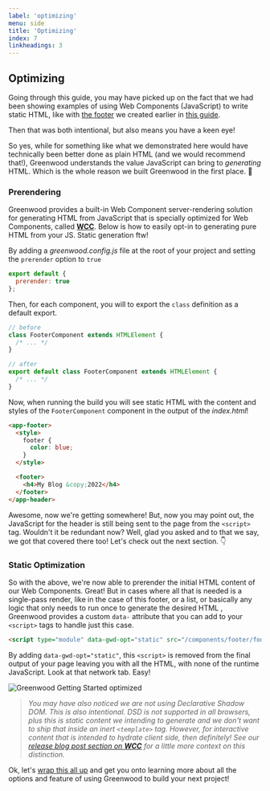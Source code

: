 ```yaml
---
label: 'optimizing'
menu: side
title: 'Optimizing'
index: 7
linkheadings: 3
---
```


## Optimizing

Going through this guide, you may have picked up on the fact that we had been showing examples of using Web Components (JavaScript) to write static HTML, like with [the footer](https://github.com/ProjectEvergreen/greenwood-getting-started/blob/master/src/components/footer/footer.js) we created earlier in [this guide](/getting-started/branding/#templating).

Then that was both intentional, but also means you have a keen eye!

So yes, while for something like what we demonstrated here would have technically been better done as plain HTML (and we would recommend that!), Greenwood understands the value JavaScript can bring to _generating_ HTML.  Which is the whole reason we built Greenwood in the first place. 💚

### Prerendering

Greenwood provides a built-in Web Component server-rendering solution for generating HTML from JavaScript that is specially optimized for Web Components, called [**WCC**](https://github.com/ProjectEvergreen/wcc).  Below is how to easily opt-in to generating pure HTML from your JS.  Static generation ftw!  

By adding a _greenwood.config.js_ file at the root of your project and setting the `prerender` option to `true`
```js
export default {
  prerender: true
};
```

Then, for each component, you will to export the `class` definition as a default export.
<!-- eslint-disable no-unused-vars -->
```js
// before
class FooterComponent extends HTMLElement {
  /* ... */
}
```

```js
// after
export default class FooterComponent extends HTMLElement {
  /* ... */
}
```

Now, when running the build you will see static HTML with the content and styles of the `FooterComponent` component in the output of the _index.html_!
```html
<app-footer>
  <style>
    footer {
      color: blue;
    }
  </style>

  <footer>
    <h4>My Blog &copy;2022</h4>
  </footer>
</app-header>
```

Awesome, now we're getting somewhere!  But, now you may point out, the JavaScript for the header is still being sent to the page from the `<script>` tag.  Wouldn't it be redundant now?  Well, glad you asked and to that we say, we got that covered there too!  Let's check out the next section. 👇

### Static Optimization

So with the above, we're now able to prerender the initial HTML content of our Web Components.  Great!  But in cases where all that is needed is a single-pass render, like in the case of this footer, or a list, or basically any logic that only needs to run once to generate the desired HTML , Greenwood provides a custom `data-` attribute that you can add to your `<script>` tags to handle just this case.
```html
<script type="module" data-gwd-opt="static" src="/components/footer/footer.js"></script>
```

By adding `data-gwd-opt="static"`, this `<script>` is removed from the final output of your page leaving you with all the HTML, with none of the runtime JavaScript.  Look at that network tab.  Easy!

![Greenwood Getting Started optimized](/assets/greenwood-getting-started-repo-optimized.webp)

> _You may have also noticed we are not using Declarative Shadow DOM.  This is also intentional.  DSD is not supported in all browsers, plus this is static content we intending to generate and we don't want to ship that inside an inert `<template>` tag.  However, for interactive content that is intended to hydrate client side, then definitely!  See our [release blog post section on **WCC**](/blog/release/v0-26-0#wcc) for a little more context on this distinction._

Ok, let's [wrap this all up](/getting-started/next-steps/) and get you onto learning more about all the options and feature of using Greenwood to build your next project!